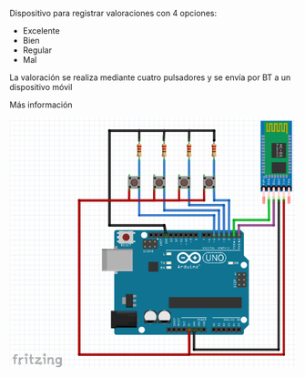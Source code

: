 Dispositivo para registrar valoraciones con 4 opciones:
* Excelente
* Bien
* Regular
* Mal

La valoración se realiza mediante cuatro pulsadores y se envía por BT a un dispositivo móvil

Más información

![Circuito](https://github.com/lobotic/Proyectitos/blob/master/Gadgets/EncuestaSatisfaccion/EncuestaV2/EncuestaV2.png)
